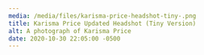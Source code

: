```yaml
---
media: /media/files/karisma-price-headshot-tiny-.png
title: Karisma Price Updated Headshot (Tiny Version)
alt: A photograph of Karisma Price
date: 2020-10-30 22:05:00 -0500
---
```

